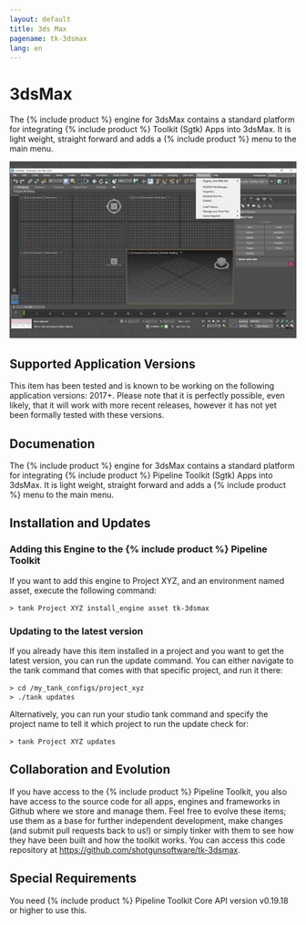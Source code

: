 ```yaml
---
layout: default
title: 3ds Max
pagename: tk-3dsmax
lang: en
---
```


# 3dsMax

The {% include product %} engine for 3dsMax contains a standard platform for integrating {% include product %} Toolkit (Sgtk) Apps into 3dsMax. It is light weight, straight forward and adds a {% include product %} menu to the main menu.

![Engine](../images/engines/3dsmax_engine.png)

## Supported Application Versions

This item has been tested and is known to be working on the following application versions: 2017+. Please note that it is perfectly possible, even likely, that it will work with more recent releases, however it has not yet been formally tested with these versions.

## Documenation

The {% include product %} engine for 3dsMax contains a standard platform for integrating {% include product %} Pipeline Toolkit (Sgtk) Apps into 3dsMax. It is light weight, straight forward and adds a {% include product %} menu to the main menu.

## Installation and Updates

### Adding this Engine to the {% include product %} Pipeline Toolkit

If you want to add this engine to Project XYZ, and an environment named asset, execute the following command:

```
> tank Project XYZ install_engine asset tk-3dsmax
```

### Updating to the latest version

If you already have this item installed in a project and you want to get the latest version, you can run the update command. You can either navigate to the tank command that comes with that specific project, and run it there:

```
> cd /my_tank_configs/project_xyz
> ./tank updates
```

Alternatively, you can run your studio tank command and specify the project name to tell it which project to run the update check for:

```
> tank Project XYZ updates
```
## Collaboration and Evolution

If you have access to the {% include product %} Pipeline Toolkit, you also have access to the source code for all apps, engines and frameworks in Github where we store and manage them. Feel free to evolve these items; use them as a base for further independent development, make changes (and submit pull requests back to us!) or simply tinker with them to see how they have been built and how the toolkit works. You can access this code repository at https://github.com/shotgunsoftware/tk-3dsmax.

## Special Requirements

You need {% include product %} Pipeline Toolkit Core API version v0.19.18 or higher to use this.
